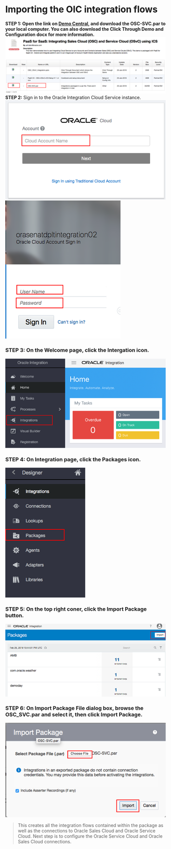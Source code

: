 # Importing the OIC integration flows

**STEP 1: Open the link on <a href="https://demo.oracle.com/apex/f?p=DEMOSTORE:15:5169485753648:::15:P15_DOC_ID:28748" target="_video">Demo Central</a>, and download the OSC-SVC.par to your local computer. You can also download the Click Through Demo and Configuration docx for more information.**
 ![](images/1.png)
**STEP 2:** Sign in to the Oracle Integration Cloud Service instance.
![](images/2.png) ![](images/3.png)
### STEP 3: On the Welcome page, click the Intergation icon.
![](images/4.png)
### STEP 4: On Integration page, click the Packages icon.
![](images/6.png)
### STEP 5: On the top right coner, click the Import Package button.
![](images/7.png)
### STEP 6: On Import Package File dialog box, browse the OSC_SVC.par and select it, then click Import Package.
![](images/8.png)
> This creates all the integration flows contained within the package as well as the connections to Oracle Sales Cloud and Oracle Service Cloud. Next step is to configure the Oracle Service Cloud and Oracle Sales Cloud connections.
